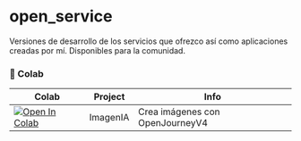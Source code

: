 # open_service
Versiones de desarrollo de los servicios que ofrezco así como aplicaciones creadas por mí. Disponibles para la comunidad.



### 🦒 Colab

| Colab | Project  | Info
| --- | --- | --- |
[![Open In Colab](https://colab.research.google.com/assets/colab-badge.svg)](https://colab.research.google.com/github/coder160/open_service/blob/main/ImagenIA.ipynb) | ImagenIA | Crea imágenes con OpenJourneyV4
